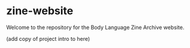 # zine-website

Welcome to the repository for the Body Language Zine Archive website.

(add copy of project intro to here)

